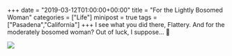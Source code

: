 +++
date = "2019-03-12T01:00:00+00:00"
title = "For the Lightly Bosomed Woman"
categories = ["Life"]
minipost = true
tags = ["Pasadena","California"]
+++
I see what you did there, Flattery. And for the moderately bosomed woman? Out of luck, I suppose… 👙

![](https://res.cloudinary.com/tobyblog/image/upload/v1552355838/img/57486611-8A6E-47AB-8CD0-2A4C024C8D1F.jpg)
